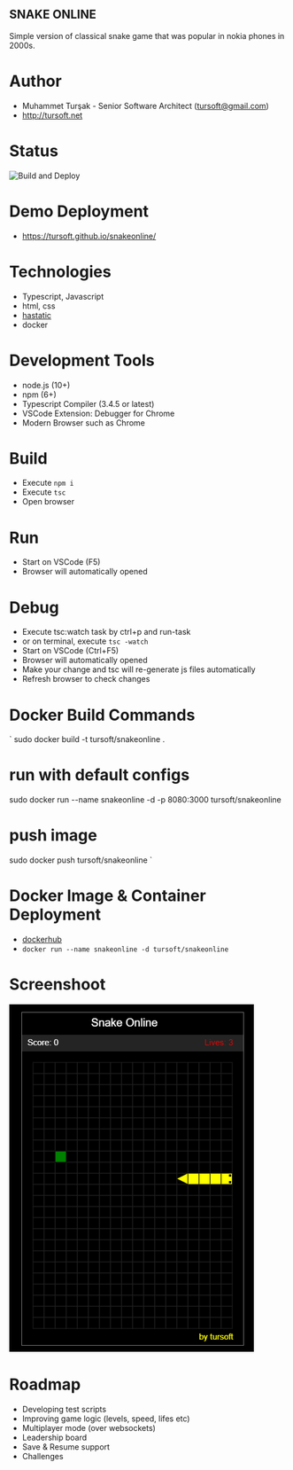 ## SNAKE ONLINE
Simple version of classical snake game that was popular in nokia phones in 2000s.

# Author
* Muhammet Turşak - Senior Software Architect (tursoft@gmail.com)
* http://tursoft.net

# Status
![Build and Deploy](https://github.com/tursoft/snakeonline/workflows/Build%20and%20Deploy/badge.svg?branch=master)

# Demo Deployment
* https://tursoft.github.io/snakeonline/

# Technologies
* Typescript, Javascript
* html, css
* [hastatic](https://github.com/abhin4v/hastatic)
* docker

# Development Tools
* node.js  (10+)
* npm  (6+)
* Typescript Compiler  (3.4.5 or latest)
* VSCode Extension: Debugger for Chrome
* Modern Browser such as Chrome

# Build
* Execute `npm i`
* Execute `tsc`
* Open browser

# Run
* Start on VSCode (F5)
* Browser will automatically opened

# Debug
* Execute tsc:watch task by ctrl+p and run-task
* or on terminal, execute `tsc -watch`
* Start on VSCode (Ctrl+F5)
* Browser will automatically opened
* Make your change and tsc will re-generate js files automatically
* Refresh browser to check changes

# Docker Build Commands
`
sudo docker build -t tursoft/snakeonline .
# run with default configs
sudo docker run --name snakeonline -d -p 8080:3000 tursoft/snakeonline
# push image
sudo docker push tursoft/snakeonline
`
# Docker Image & Container Deployment
* [dockerhub](https://hub.docker.com/repository/docker/tursoft/snakeonline)
* `docker run --name snakeonline -d tursoft/snakeonline`

# Screenshoot
![Screenshoot][screenshoot1]

[screenshoot1]: https://github.com/tursoft/snakeonline/blob/master/snake.gif?raw=true "Screenshoot"


# Roadmap
* Developing test scripts
* Improving game logic (levels, speed, lifes etc)
* Multiplayer mode (over websockets)
* Leadership board
* Save & Resume support
* Challenges